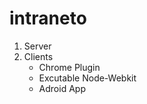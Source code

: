 intraneto
=========

1. Server
2. Clients
    - Chrome Plugin
    - Excutable Node-Webkit
    - Adroid App
